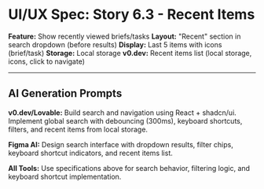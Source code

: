 # UI/UX Spec: Story 6.3 - Recent Items
**Feature:** Show recently viewed briefs/tasks
**Layout:** "Recent" section in search dropdown (before results)
**Display:** Last 5 items with icons (brief/task)
**Storage:** Local storage
**v0.dev:** Recent items list (local storage, icons, click to navigate)


---

## AI Generation Prompts

**v0.dev/Lovable:** Build search and navigation using React + shadcn/ui. Implement global search with debouncing (300ms), keyboard shortcuts, filters, and recent items from local storage.

**Figma AI:** Design search interface with dropdown results, filter chips, keyboard shortcut indicators, and recent items list.

**All Tools:** Use specifications above for search behavior, filtering logic, and keyboard shortcut implementation.

